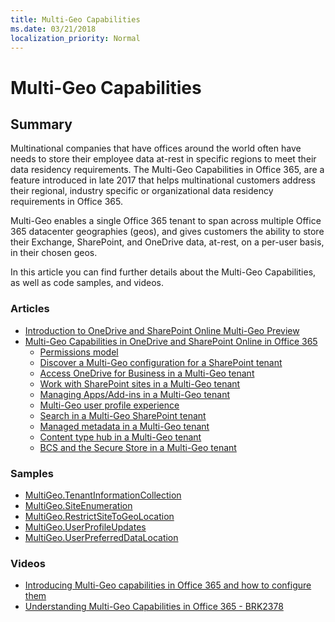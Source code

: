 ```yaml
---
title: Multi-Geo Capabilities
ms.date: 03/21/2018
localization_priority: Normal
---
```


# Multi-Geo Capabilities

## Summary
Multinational companies that have offices around the world often have needs to store their employee data at-rest in specific regions to meet their data residency requirements. The Multi-Geo Capabilities in Office 365, are a feature introduced in late 2017 that helps multinational customers address their regional, industry specific or organizational data residency requirements in Office 365.

Multi-Geo enables a single Office 365 tenant to span across multiple Office 365 datacenter geographies (geos), and gives customers the ability to store their Exchange, SharePoint, and OneDrive data, at-rest, on a per-user basis, in their chosen geos.

In this article you can find further details about the Multi-Geo Capabilities, as well as code samples, and videos. 

### Articles
* [Introduction to OneDrive and SharePoint Online Multi-Geo Preview](https://docs.microsoft.com/sharepoint/dev/solution-guidance/multigeo-introduction    )
* [Multi-Geo Capabilities in OneDrive and SharePoint Online in Office 365](https://technet.microsoft.com/library/094e86f2-9ff0-40ac-af31-28fcaba00c1d)
    * [Permissions model](https://docs.microsoft.com/sharepoint/dev/solution-guidance/multigeo-permissions)
    * [Discover a Multi-Geo configuration for a SharePoint tenant](https://docs.microsoft.com/sharepoint/dev/solution-guidance/multigeo-discovery)
    * [Access OneDrive for Business in a Multi-Geo tenant](https://docs.microsoft.com/sharepoint/dev/solution-guidance/multigeo-onedrive)
    * [Work with SharePoint sites in a Multi-Geo tenant](https://docs.microsoft.com/sharepoint/dev/solution-guidance/multigeo-sites)
    * [Managing Apps/Add-ins in a Multi-Geo tenant](https://docs.microsoft.com/sharepoint/dev/solution-guidance/multigeo-apps)
    * [Multi-Geo user profile experience](https://docs.microsoft.com/sharepoint/dev/solution-guidance/multigeo-userprofileexperience)
    * [Search in a Multi-Geo SharePoint tenant](https://docs.microsoft.com/sharepoint/dev/solution-guidance/multigeo-search)
    * [Managed metadata in a Multi-Geo tenant](https://docs.microsoft.com/sharepoint/dev/solution-guidance/multigeo-managedmetadata)
    * [Content type hub in a Multi-Geo tenant](https://docs.microsoft.com/sharepoint/dev/solution-guidance/multigeo-contenttypehub)
    * [BCS and the Secure Store in a Multi-Geo tenant](https://docs.microsoft.com/sharepoint/dev/solution-guidance/multigeo-bcsandsecurestore)

### Samples
* [MultiGeo.TenantInformationCollection](https://github.com/SharePoint/PnP/tree/master/Samples/MultiGeo.TenantInformationCollection)
* [MultiGeo.SiteEnumeration](https://github.com/SharePoint/PnP/tree/master/Samples/MultiGeo.SiteEnumeration)
* [MultiGeo.RestrictSiteToGeoLocation](https://github.com/SharePoint/PnP/tree/master/Samples/MultiGeo.RestrictSiteToGeoLocation)
* [MultiGeo.UserProfileUpdates](https://github.com/SharePoint/PnP/tree/master/Samples/MultiGeo.UserProfileUpdates)
* [MultiGeo.UserPreferredDataLocation](https://github.com/SharePoint/PnP/tree/master/Samples/MultiGeo.UserPreferredDataLocation)

### Videos
* [Introducing Multi-Geo capabilities in Office 365 and how to configure them](https://www.youtube.com/watch?v=3d9-Vt2fArk)
* [Understanding Multi-Geo Capabilities in Office 365 - BRK2378](https://www.youtube.com/watch?v=BuWoaqUDWPU)
